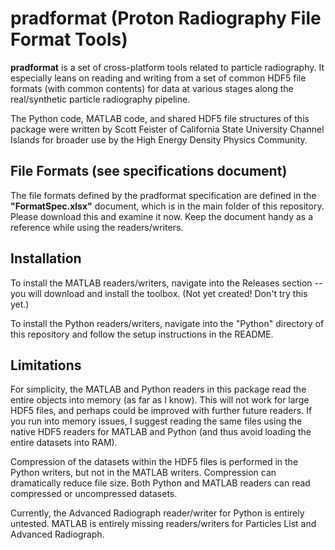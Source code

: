 # pradformat (Proton Radiography File Format Tools)

**pradformat** is a set of cross-platform tools related to particle radiography. It especially leans on reading and writing from a set of common HDF5 file formats (with common contents) for data at various stages along the real/synthetic particle radiography pipeline.

The Python code, MATLAB code, and shared HDF5 file structures of this package were written by Scott Feister of California State University Channel Islands for broader use by the High Energy Density Physics Community.

## File Formats (see specifications document)
The file formats defined by the pradformat specification are defined in the **"FormatSpec.xlsx"** document, which is in the main folder of this repository. Please download this and examine it now. Keep the document handy as a reference while using the readers/writers.

## Installation
To install the MATLAB readers/writers, navigate into the Releases section -- you will download and install the toolbox. (Not yet created! Don't try this yet.)

To install the Python readers/writers, navigate into the "Python" directory of this repository and follow the setup instructions in the README.

## Limitations
For simplicity, the MATLAB and Python readers in this package read the entire objects into memory (as far as I know). This will not work for large HDF5 files, and perhaps could be improved with further future readers. If you run into memory issues, I suggest reading the same files using the native HDF5 readers for MATLAB and Python (and thus avoid loading the entire datasets into RAM).

Compression of the datasets within the HDF5 files is performed in the Python writers, but not in the MATLAB writers. Compression can dramatically reduce file size. Both Python and MATLAB readers can read compressed or uncompressed datasets.

Currently, the Advanced Radiograph reader/writer for Python is entirely untested. MATLAB is entirely missing readers/writers for Particles List and Advanced Radiograph.